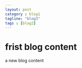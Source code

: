 ```yaml
---
layout: post
category : blog1
tagline: "blog3"
tags : [blog2]
---
```


# frist blog content

a new blog content